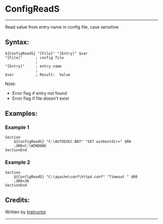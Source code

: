 # ConfigReadS

---

Read value from entry name in config file, case sensitive

## Syntax:

	${ConfigReadS} "[File]" "[Entry]" $var
	"[File]"      ; config file
	              ;
	"[Entry]"     ; entry name
	              ;
	$var          ; Result:  Value

Note:

- Error flag if entry not found 
- Error flag if file doesn't exist

## Examples:

### Example 1

	Section
		${ConfigReadS} "C:\AUTOEXEC.BAT" "SET winbootdir=" $R0
		;$R0=C:\WINDOWS
	SectionEnd

### Example 2

	Section
		${ConfigReadS} "C:\apache\conf\httpd.conf" "Timeout " $R0
		;$R0=30
	SectionEnd

## Credits:

Written by [Instructor][1]

---

[1]: http://nsis.sourceforge.net/User:Instructor